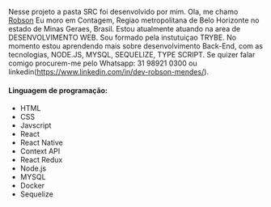 Nesse projeto a pasta SRC foi desenvolvido por mim.
Ola, me chamo [Robson](https://github.com/Robsonmendes1987)
Eu moro em Contagem, Regiao metropolitana de Belo Horizonte no estado de Minas Geraes, Brasil. 
Estou atualmente atuando na area de DESENVOLVIMENTO WEB. Sou formado pela instutuiçao TRYBE.
No momento estou aprendendo mais sobre desenvolvimento Back-End, com as tecnologias, NODE.JS, MYSQL, SEQUELIZE, TYPE SCRIPT.
Se quizer falar comigo procurem-me pelo Whatsapp: 31 98921 0300 ou linkedin(https://www.linkedin.com/in/dev-robson-mendes/).
#### Linguagem de programação:

- HTML
- CSS
- Javscript
- React
- React Native
- Context API
- React Redux
- Node.js
- MYSQL
- Docker
- Sequelize


